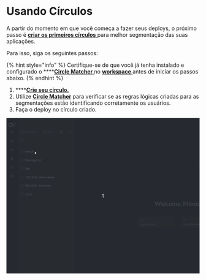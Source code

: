 # Usando Círculos

A partir do momento em que você começa a fazer seus deploys, o próximo passo é [**criar os primeiros círculos** ](../referencia/circulo.md#como-criar-circulos)para melhor segmentação das suas aplicações. 

Para isso, siga os seguintes passos: 

{% hint style="info" %}
Certifique-se de que você já tenha instalado e configurado o ****[**Circle Matcher** ](../referencia/circle-matcher.md)no [**workspace** ](definindo-workspace/)antes de iniciar os passos abaixo. 
{% endhint %}

1. \*\*\*\*[**Crie seu círculo.**](../referencia/circulo.md#como-criar-circulos) 
2. Utilize [**Circle Matcher**](../referencia/circle-matcher.md) para verificar se as regras lógicas criadas para as segmentações estão identificando corretamente os usuários. 
3. Faça o deploy no círculo criado. 

![](../.gitbook/assets/first-deploy%20%282%29.gif)

